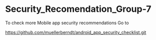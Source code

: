 # Security_Recomendation_Group-7

To check more Mobile app security recommendations Go to 

https://github.com/muellerberndt/android_app_security_checklist.git
